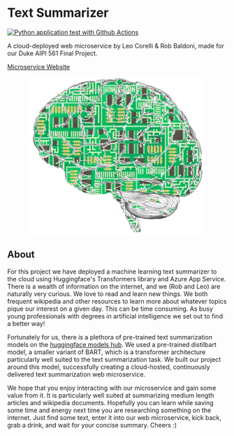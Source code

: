 # Text Summarizer
[![Python application test with Github Actions](https://github.com/leocorelli/AIPI561-finalproj/actions/workflows/main.yml/badge.svg)](https://github.com/leocorelli/AIPI561-finalproj/actions/workflows/main.yml)

A cloud-deployed web microservice by Leo Corelli & Rob Baldoni, made for our Duke AIPI 561 Final Project.

[Microservice Website](https://aipi561-finalproj.azurewebsites.net/)

<p align="center">  <img src="https://github.com/leocorelli/AIPI561-finalproj/blob/main/images/ArtificialFictionBrain.png" width="400" /> </p>

## About

For this project we have deployed a machine learning text summarizer to the cloud using Huggingface's Transformers library and Azure App Service. There is a wealth of information on the internet, and we (Rob and Leo) are naturally very curious. We love to read and learn new things. We both frequent wikipedia and other resources to learn more about whatever topics pique our interest on a given day. This can be time consuming. As busy young professionals with degrees in artificial intelligence we set out to find a better way!

Fortunately for us, there is a plethora of pre-trained text summarization models on the [huggingface models hub](https://huggingface.co/models?pipeline_tag=summarization&sort=downloads). We used a pre-trained distilbart model, a smaller variant of BART, which is a transformer architecture particularly well suited to the text summarization task. We built our project around this model, successfully creating a cloud-hosted, continuously delivered text summarization web microservice.

We hope that you enjoy interacting with our microservice and gain some value from it. It is particularly well suited at summarizing medium length articles and wikipedia documents. Hopefully you can learn while saving some time and energy next time you are researching something on the internet. Just find some text, enter it into our web microservice, kick back, grab a drink, and wait for your concise summary. Cheers :)
